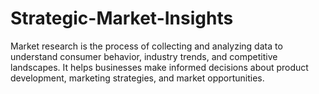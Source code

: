 # Strategic-Market-Insights
Market research is the process of collecting and analyzing data to understand consumer behavior, industry trends, and competitive landscapes. It helps businesses make informed decisions about product development, marketing strategies, and market opportunities.
